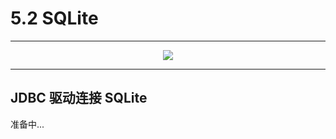 # 5.2 SQLite

---

<center><img src="https://i.loli.net/2020/07/28/VmPWB2dYsHTrKfy.png"></center>

---

## JDBC 驱动连接 SQLite

准备中...